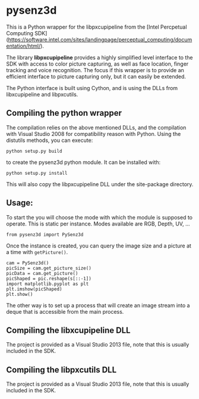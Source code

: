 # pysenz3d

This is a Python wrapper for the libpxcupipeline from the [Intel Percpetual Computing SDK] (https://software.intel.com/sites/landingpage/perceptual_computing/documentation/html/). 

The library **libpxcupipeline** provides a highly simplified level interface to the SDK with access to color picture capturing, 
as well as face location, finger tracking and voice recognition. 
The focus if this wrapper is to provide an efficient interface to picture capturing only, but it can easily be extended.

The Python interface is built using Cython, and is using the DLLs from libxcupipeline and libpxcutils. 

## Compiling the python wrapper
The compilation relies on the above mentioned DLLs, and the compilation with Visual Studio 2008 for compatibility reason with Python.
Using the distutils methods, you can execute:

```
python setup.py build
```

to create the pysenz3d python module. It can be installed with:

```
python setup.py install
```
This will also copy the libpxcupipeline DLL under the site-package directory.

## Usage:
To start the you will choose the mode with which the module is supposed to operate. This is static per instance.
Modes available are RGB, Depth, UV, ...
```
from pysenz3d import PySenz3d
```
Once the instance is created, you can query the image size and a picture at a time with `getPicture()`.
```
cam = PySenz3d()
picSize = cam.get_picture_size()
picData = cam.get_picture()
picShaped = pic.reshape(s[::-1])
import matplotlib.pyplot as plt
plt.imshow(picShaped)
plt.show()
```
The other way is to set up a process that will create an image stream into a deque that is accessible from the main process.

## Compiling the libxcupipeline DLL
The project is provided as a Visual Studio 2013 file, note that this is usually included in the SDK.

## Compiling the libpxcutils DLL
The project is provided as a Visual Studio 2013 file, note that this is usually included in the SDK.
